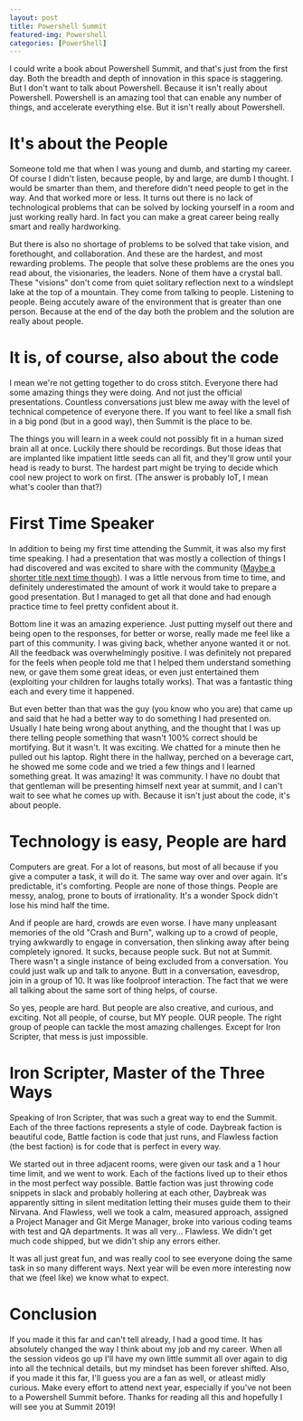 ```yaml
---
layout: post
title: Powershell Summit
featured-img: Powershell
categories: [PowerShell]
---
```


I could write a book about Powershell Summit, and that's just from the first day.  Both the breadth and depth of innovation in this space is staggering.  But I don't want to talk about Powershell.  Because it isn't really about Powershell.  Powershell is an amazing tool that can enable any number of things, and accelerate everything else.  But it isn't really about Powershell.

# It's about the People

Someone told me that when I was young and dumb, and starting my career.  Of course I didn't listen, because people, by and large, are dumb I thought.  I would be smarter than them, and therefore didn't need people to get in the way.  And that worked more or less. It turns out there is no lack of technological problems that can be solved by locking yourself in a room and just working really hard.  In fact you can make a great career being really smart and really hardworking.

But there is also no shortage of problems to be solved that take vision, and forethought, and collaboration.  And these are the hardest, and most rewarding problems.  The people that solve these problems are the ones you read about, the visionaries, the leaders.  None of them have a crystal ball.  These "visions" don't come from quiet solitary reflection next to a windslept lake at the top of a mountain.  They come from talking to people.  Listening to people.  Being accutely aware of the environment that is greater than one person.  Because at the end of the day both the problem and the solution are really about people.

# It is, of course, also about the code

I mean we're not getting together to do cross stitch.  Everyone there had some amazing things they were doing.  And not just the official presentations.  Countless conversations just blew me away with the level of technical competence of everyone there.  If you want to feel like a small fish in a big pond (but in a good way), then Summit is the place to be.

The things you will learn in a week could not possibly fit in a human sized brain all at once.  Luckily there should be recordings.  But those ideas that are implanted like impatient little seeds can all fit, and they'll grow until your head is ready to burst.  The hardest part might be trying to decide which cool new project to work on first. (The answer is probably IoT, I mean what's cooler than that?)

# First Time Speaker

In addition to being my first time attending the Summit, it was also my first time speaking.  I had a presentation that was mostly a collection of things I had discovered and was excited to share with the community ([Maybe a shorter title next time though](https://github.com/murrahjm/PSSummit2018)).  I was a little nervous from time to time, and definitely underestimated the amount of work it would take to prepare a good presentation.  But I managed to get all that done and had enough practice time to feel pretty confident about it.

Bottom line it was an amazing experience.  Just putting myself out there and being open to the responses, for better or worse, really made me feel like a part of this community.  I was giving back, whether anyone wanted it or not.  All the feedback was overwhelmingly positive.  I was definitely not prepared for the feels when people told me that I helped them understand something new, or gave them some great ideas, or even just entertained them (exploiting your children for laughs totally works).  That was a fantastic thing each and every time it happened.

But even better than that was the guy (you know who you are) that came up and said that he had a better way to do something I had presented on.  Usually I hate being wrong about anything, and the thought that I was up there telling people something that wasn't 100% correct should be mortifying.  But it wasn't.  It was exciting.  We chatted for a minute then he pulled out his laptop.  Right there in the hallway, perched on a beverage cart, he showed me some code and we tried a few things and I learned something great.  It was amazing!  It was community.  I have no doubt that that gentleman will be presenting himself next year at summit, and I can't wait to see what he comes up with.  Because it isn't just about the code, it's about people.

# Technology is easy, People are hard

Computers are great.  For a lot of reasons, but most of all because if you give a computer a task, it will do it.  The same way over and over again.  It's predictable, it's comforting.  People are none of those things.  People are messy, analog, prone to bouts of irrationality.  It's a wonder Spock didn't lose his mind half the time.

And if people are hard, crowds are even worse.  I have many unpleasant memories of the old "Crash and Burn", walking up to a crowd of people, trying awkwardly to engage in conversation, then slinking away after being completely ignored.  It sucks, because people suck.  But not at Summit.  There wasn't a single instance of being excluded from a conversation.  You could just walk up and talk to anyone. Butt in a conversation, eavesdrop, join in a group of 10.  It was like foolproof interaction.  The fact that we were all talking about the same sort of thing helps, of course.

So yes, people are hard.  But people are also creative, and curious, and exciting.  Not all people, of course, but MY people.  OUR people.  The right group of people can tackle the most amazing challenges.  Except for Iron Scripter, that mess is just impossible.

# Iron Scripter, Master of the Three Ways

Speaking of Iron Scripter, that was such a great way to end the Summit.  Each of the three factions represents a style of code.  Daybreak faction is beautiful code, Battle faction is code that just runs, and Flawless faction (the best faction) is for code that is perfect in every way.

We started out in three adjacent rooms, were given our task and a 1 hour time limit, and we went to work.  Each of the factions lived up to their ethos in the most perfect way possible.  Battle faction was just throwing code snippets in slack and probably hollering at each other, Daybreak was apparently sitting in silent meditation letting their muses guide them to their Nirvana.  And Flawless, well we took a calm, measured approach, assigned a Project Manager and Git Merge Manager, broke into various coding teams with test and QA departments.  It was all very... Flawless.  We didn't get much code shipped, but we didn't ship any errors either.

It was all just great fun, and was really cool to see everyone doing the same task in so many different ways.  Next year will be even more interesting now that we (feel like) we know what to expect.

# Conclusion

If you made it this far and can't tell already, I had a good time.  It has absolutely changed the way I think about my job and my career.  When all the session videos go up I'll have my own little summit all over again to dig into all the technical details, but my mindset has been forever shifted.  Also, if you made it this far, I'll guess you are a fan as well, or atleast midly curious.  Make every effort to attend next year, especially if you've not been to a Powershell Summit before.  Thanks for reading all this and hopefully I will see you at Summit 2019!
